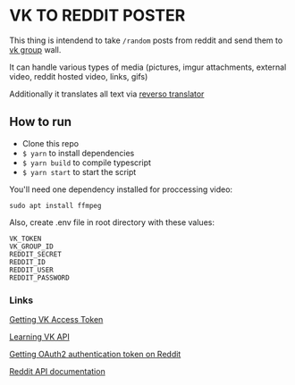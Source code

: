 # VK TO REDDIT POSTER

This thing is intendend to take `/random` posts from reddit and send them to [vk group](https://vk.com/reddtop) wall.

It can handle various types of media (pictures, imgur attachments, external video, reddit hosted video, links, gifs)

Additionally it translates all text via [reverso translator](https://context.reverso.net)

## How to run

- Clone this repo
- `$ yarn` to install dependencies
- `$ yarn build` to compile typescript
- `$ yarn start` to start the script

You'll need one dependency installed for proccessing video:

`sudo apt install ffmpeg`

Also, create .env file in root directory with these values:

`VK_TOKEN` \
`VK_GROUP_ID` \
`REDDIT_SECRET` \
`REDDIT_ID` \
`REDDIT_USER` \
`REDDIT_PASSWORD`

### Links

[Getting VK Access Token](https://vk.com/dev/implicit_flow_user)

[Learning VK API](https://vk.com/dev/first_guide)

[Getting OAuth2 authentication token on Reddit](https://github.com/reddit-archive/reddit/wiki/OAuth2)

[Reddit API documentation](https://www.reddit.com/dev/api/)
